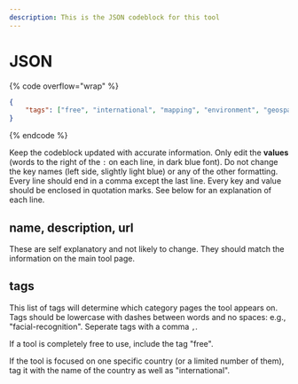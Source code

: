 ```yaml
---
description: This is the JSON codeblock for this tool
---
```


# JSON

{% code overflow="wrap" %}
```json
{
    "tags": ["free", "international", "mapping", "environment", "geospatial-information", "geospatial", "geographic-data-analysis", "spatial-analysis", "open-street-map", "osm", "gis", "geographic-information-system", "amenities", "road-networks"]
}
```
{% endcode %}

Keep the codeblock updated with accurate information. Only edit the **values** (words to the right of the `:` on each line, in dark blue font). Do not change the key names (left side, slightly light blue) or any of the other formatting. Every line should end in a comma except the last line. Every key and value should be enclosed in quotation marks. See below for an explanation of each line.&#x20;

## name, description, url

These are self explanatory and not likely to change. They should match the information on the main tool page.

## tags

This list of tags will determine which category pages the tool appears on. Tags should be lowercase with dashes between words and no spaces: e.g., "facial-recognition". Seperate tags with a comma `,`.

If a tool is completely free to use, include the tag "free".

If the tool is focused on one specific country (or a limited number of them), tag it with the name of the country as well as "international".

